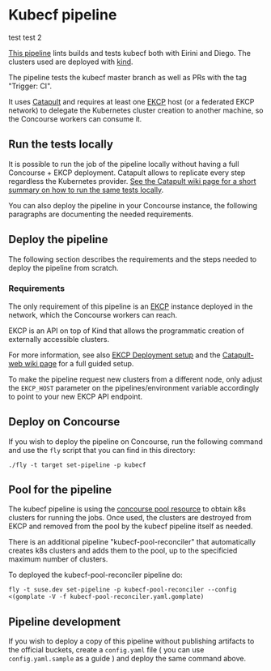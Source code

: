# Kubecf pipeline

test
test 2


[This pipeline](https://concourse.suse.dev/teams/main/pipelines/kubecf) lints
builds and tests kubecf both with Eirini and Diego. The clusters used are
deployed with [kind](https://github.com/kubernetes-sigs/kind).

The pipeline tests the kubecf master branch as well as PRs with the tag
"Trigger: CI".

It uses [Catapult](https://github.com/SUSE/catapult) and requires at least one
[EKCP](https://github.com/mudler/ekcp) host (or a federated EKCP network) to
delegate the Kubernetes cluster creation to another machine, so the Concourse
workers can consume it.

## Run the tests locally

It is possible to run the job of the pipeline locally without having a full
Concourse + EKCP deployment.
Catapult allows to replicate every step regardless the Kubernetes provider.
[See the Catapult wiki page for a short summary on how to run the same tests locally](https://github.com/SUSE/catapult/wiki/KubeCF-testing).

You can also deploy the pipeline in your Concourse instance,
the following paragraphs are documenting the needed requirements.

## Deploy the pipeline

The following section describes the requirements and the steps needed to deploy
the pipeline from scratch.

### Requirements

The only requirement of this pipeline is an
[EKCP](https://github.com/mudler/ekcp) instance deployed in the network, which
the Concourse workers can reach.

EKCP is an API on top of Kind that allows the programmatic creation of
externally accessible clusters.

For more information, see also
[EKCP Deployment setup](https://github.com/mudler/ekcp/wiki/Deployment-setups)
and the [Catapult-web wiki page](https://github.com/SUSE/catapult/wiki/Catapult-web)
for a full guided setup.

To make the pipeline request new clusters from a different node, only adjust
the `EKCP_HOST` parameter on the pipelines/environment variable accordingly to
point to your new EKCP API endpoint.

## Deploy on Concourse

If you wish to deploy the pipeline on Concourse, run the following
command and use the `fly` script that you can find in this directory:

```
./fly -t target set-pipeline -p kubecf
```

## Pool for the pipeline

The kubecf pipeline is using the [concourse pool
resource](https://github.com/concourse/pool-resource) to obtain k8s clusters
for running the jobs. Once used, the clusters are destroyed from EKCP and
removed from the pool by the kubecf pipeline itself as needed.

There is an additional pipeline "kubecf-pool-reconciler" that automatically
creates k8s clusters and adds them to the pool, up to the specificied maximum
number of clusters.

To deployed the kubecf-pool-reconciler pipeline do:

```
fly -t suse.dev set-pipeline -p kubecf-pool-reconciler --config <(gomplate -V -f kubecf-pool-reconciler.yaml.gomplate)
```


## Pipeline development

If you wish to deploy a copy of this pipeline without publishing artifacts to
the official buckets, create a `config.yaml` file ( you can use `config.yaml.sample`
as a guide ) and deploy the same command above.
